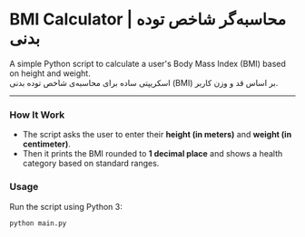 # BMI Calculator | محاسبه‌گر شاخص توده بدنی

A simple Python script to calculate a user's Body Mass Index (BMI) based on height and weight.  
اسکریپتی ساده برای محاسبه‌ی شاخص توده بدنی (BMI) بر اساس قد و وزن کاربر.

---

### How It Work

- The script asks the user to enter their **height (in meters)** and **weight (in centimeter)**.
- Then it prints the BMI rounded to **1 decimal place** and shows a health category based on standard ranges.

### Usage

Run the script using Python 3:

```bash
python main.py
